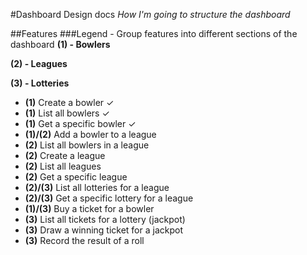 #Dashboard Design docs
*How I'm going to structure the dashboard*

##Features
###Legend - Group features into different sections of the dashboard
**(1) - Bowlers**

**(2) - Leagues**

**(3) - Lotteries**
+ **(1)** Create a bowler ✓
+ **(1)** List all bowlers ✓
+ **(1)** Get a specific bowler ✓
+ **(1)/(2)** Add a bowler to a league
+ **(2)** List all bowlers in a league
+ **(2)** Create a league
+ **(2)** List all leagues
+ **(2)** Get a specific league
+ **(2)/(3)** List all lotteries for a league
+ **(2)/(3)** Get a specific lottery for a league
+ **(1)/(3)** Buy a ticket for a bowler
+ **(3)** List all tickets for a lottery (jackpot)
+ **(3)** Draw a winning ticket for a jackpot
+ **(3)** Record the result of a roll